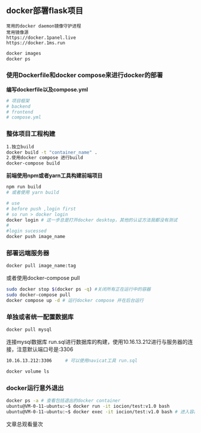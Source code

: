 ## docker部署flask项目

```
常用的docker daemon镜像守护进程
常用镜像源
https://docker.1panel.live
https://docker.1ms.run
```
```bash
docker images
docker ps
```

### 使用Dockerfile和docker compose来进行docker的部署

**编写dockerfile以及compose.yml**

```python
# 项目框架
# backend 
# frontend
# compose.yml
```

### 整体项目工程构建

```bash
1.独立build
docker build -t "container_name" .
2.使用docker compose 进行build
docker-compose build
```

**前端使用npm或者yarn工具构建前端项目**

```python
npm run build
# 或者使用 yarn build 
```

```bash
# use
# before push ,login first
# so run > docker login
docker login # 这一步总是打开docker desktop，其他的认证方法我都没有测试 
# 
#login sucessed
docker push image_name
```



### 部署远端服务器

```bash
docker pull image_name:tag
```

或者使用docker-compose pull

```bash
sudo docker stop $(docker ps -q) #关闭所有正在运行中的容器
sudo docker-compose pull
docker compose up -d # 运行docker compose 并在后台运行
```

### 单独或者统一配置数据库

```bash
docker pull mysql
```

连接mysql数据库
run.sql进行数据库的构建，使用10.16.13.212进行与服务器的连接，注意默认端口号是:3306

```bash
10.16.13.212:3306     # 可以使用navicat工具 run.sql
```

```bash
docker volume ls

```

### docker运行意外退出

```bash
docker ps -a # 查看包括退出的docker container
ubuntu@VM-0-11-ubuntu:~$ docker run -it iocion/test:v1.0 bash
ubuntu@VM-0-11-ubuntu:~$ docker exec -it iocion/test:v1.0 bash # 进入容器内部进行操作
```

<span id="busuanzi_container_page_pv">文章总观看量<span id="busuanzi_value_page_pv"></span>次</span>

